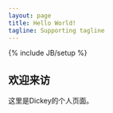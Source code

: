 ```yaml
---
layout: page
title: Hello World!
tagline: Supporting tagline
---
```

{% include JB/setup %}

## 欢迎来访

这里是Dickey的个人页面。
